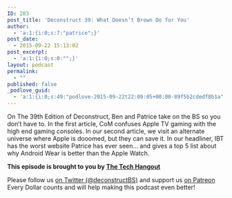 ```yaml
---
ID: 283
post_title: 'Deconstruct 39: What Doesn’t Brown Do for You'
author:
  - 'a:1:{i:0;s:7:"patrice";}'
post_date:
  - 2015-09-22 15:13:02
post_excerpt:
  - 'a:1:{i:0;s:0:"";}'
layout: podcast
permalink:
  - ""
published: false
_podlove_guid:
  - 'a:1:{i:0;s:49:"podlove-2015-09-22t22:09:05+00:00-89f5b2cdedf8b1a";}'
---
```

On The 39th Edition of Deconstruct, Ben and Patrice take on the BS so you don’t have to.  In the first article, CoM confuses Apple TV gaming with the high end gaming consoles.  In our second article, we visit an alternate universe where Apple is dooomed, but they can save it.  In our headliner, IBT has the worst website Patrice has ever seen… and gives a top 5 list about why Android Wear is better than the Apple Watch.

**This episode is brought to you by [The Tech Hangout](http://thetechhangout.com)**

Please follow us [on Twitter (@deconstructBS)](http://twitter.com/deconstructBS) and support us [on Patreon](http://patreon.com/deconstruct") Every Dollar counts and will help making this podcast even better!